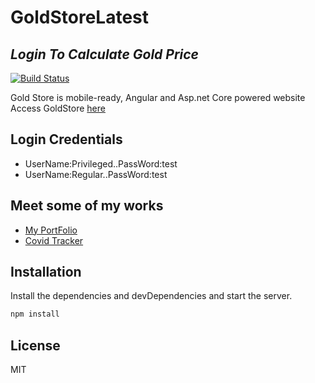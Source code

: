 # GoldStoreLatest
## _Login To Calculate Gold Price_


[![Build Status](https://travis-ci.org/joemccann/dillinger.svg?branch=master)](https://travis-ci.org/joemccann/dillinger)

Gold Store is mobile-ready, Angular and Asp.net Core powered website
Access GoldStore [here](http://snahashis-001-site1.ftempurl.com/)


## Login Credentials

- UserName:Privileged..PassWord:test
- UserName:Regular..PassWord:test

## Meet some of my works
- [My PortFolio](https://portfolio-snahashis.web.app/#/) 
- [Covid Tracker](https://coronatracker19.web.app/#/home)

## Installation

Install the dependencies and devDependencies and start the server.

```sh
npm install
```

## License

MIT

